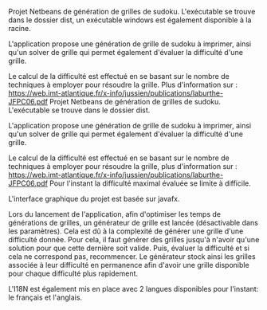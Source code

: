Projet Netbeans de génération de grilles de sudoku.
L'exécutable se trouve dans le dossier dist, un exécutable windows est 
également disponible à la racine.

L'application propose une génération de grille de sudoku à imprimer,
ainsi qu'un solver de grille qui permet également d'évaluer la difficulté 
d'une grille.

Le calcul de la difficulté est effectué en se basant sur le nombre de 
techniques à employer pour résoudre la grille.
Plus d'information sur :
https://web.imt-atlantique.fr/x-info/jussien/publications/laburthe-JFPC06.pdf
Projet Netbeans de génération de grilles de sudoku.
L'exécutable se trouve dans le dossier dist.

L'application propose une génération de grille de sudoku à imprimer,
ainsi qu'un solver de grille qui permet également d'évaluer la difficulté
d'une grille.

Le calcul de la difficulté est effectué en se basant sur le nombre de
techniques à employer pour résoudre la grille, plus d'information sur :
https://web.imt-atlantique.fr/x-info/jussien/publications/laburthe-JFPC06.pdf
Pour l'instant la difficulté maximal évaluée se limite à difficile.

L'interface graphique du projet est basée sur javafx.

Lors du lancement de l'application, afin d'optimiser les temps de générations 
de grilles, un générateur de grille est lancée (désactivable dans les 
paramètres). Cela est dû à la complexité de générer une grille d'une 
difficulté donnée. Pour cela, il faut générer des grilles jusqu'à n'avoir 
qu'une solution pour que cette dernière soit valide. Puis, évaluer la 
difficulté et si cela ne correspond pas, recommencer.
Le générateur stock ainsi les grilles associée à leur difficulté en 
permanence afin d'avoir une grille disponible pour chaque difficulté plus 
rapidement.

L'I18N est également mis en place avec 2 langues disponibles pour l'instant:
le français et l'anglais.
